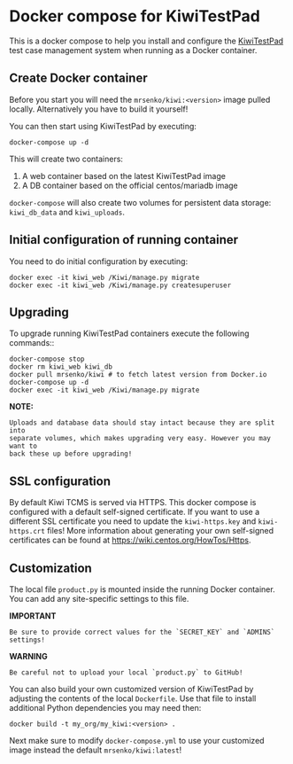 Docker compose for KiwiTestPad
==============================

This is a docker compose to help you install and configure the
[KiwiTestPad](https://github.com/MrSenko/Kiwi/) test case management
system when running as a Docker container.


Create Docker container
-----------------------

Before you start you will need the `mrsenko/kiwi:<version>` image pulled
locally. Alternatively you have to build it yourself!

You can then start using KiwiTestPad by executing:

    docker-compose up -d

This will create two containers:

1) A web container based on the latest KiwiTestPad image
2) A DB container based on the official centos/mariadb image


`docker-compose` will also create two volumes for persistent data storage:
`kiwi_db_data` and `kiwi_uploads`.


Initial configuration of running container
------------------------------------------

You need to do initial configuration by executing:

    docker exec -it kiwi_web /Kiwi/manage.py migrate
    docker exec -it kiwi_web /Kiwi/manage.py createsuperuser


Upgrading
---------

To upgrade running KiwiTestPad containers execute the following commands::

    docker-compose stop
    docker rm kiwi_web kiwi_db
    docker pull mrsenko/kiwi # to fetch latest version from Docker.io
    docker-compose up -d
    docker exec -it kiwi_web /Kiwi/manage.py migrate

**NOTE:**

    Uploads and database data should stay intact because they are split into
    separate volumes, which makes upgrading very easy. However you may want to
    back these up before upgrading!


SSL configuration
-----------------

By default Kiwi TCMS is served via HTTPS. This docker compose is configured with
a default self-signed certificate. If you want to use a different SSL certificate
you need to update the `kiwi-https.key` and `kiwi-https.crt` files! More information
about generating your own self-signed certificates can be found at
https://wiki.centos.org/HowTos/Https.


Customization
-------------

The local file `product.py` is mounted inside the running Docker container.
You can add any site-specific settings to this file.

**IMPORTANT**

    Be sure to provide correct values for the `SECRET_KEY` and `ADMINS`
    settings!


**WARNING**

    Be careful not to upload your local `product.py` to GitHub!

You can also build your own customized version of KiwiTestPad by adjusting
the contents of the local `Dockerfile`. Use that file to install additional
Python dependencies you may need then:

    docker build -t my_org/my_kiwi:<version> .

Next make sure to modify `docker-compose.yml` to use your customized image
instead the default `mrsenko/kiwi:latest`!
